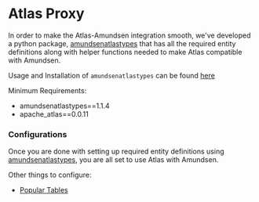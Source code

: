 # Atlas Proxy

In order to make the Atlas-Amundsen integration smooth, we've developed a python package, 
[amundsenatlastypes](https://github.com/dwarszawski/amundsen-atlas-types) that has all the required entity definitions along with helper functions needed to make Atlas compatible with Amundsen.

Usage and Installation of `amundsenatlastypes` can be found [here](https://github.com/dwarszawski/amundsen-atlas-types/blob/master/README.md)

Minimum Requirements:

- amundsenatlastypes==1.1.4
- apache_atlas==0.0.11

### Configurations  

Once you are done with setting up required entity definitions using [amundsenatlastypes](https://github.com/dwarszawski/amundsen-atlas-types), you are all set to use Atlas with Amundsen.

Other things to configure:
 
- [Popular Tables](/docs/proxy/atlas/popular_tables.md)
